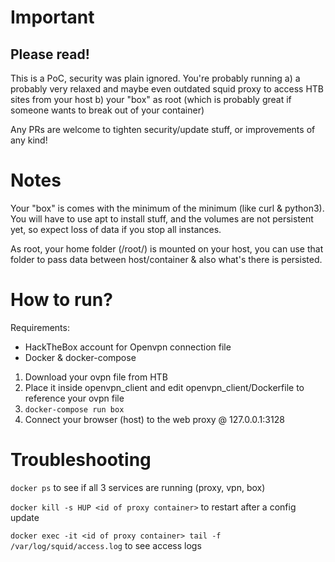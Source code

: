 # Important
## Please read!

This is a PoC, security was plain ignored. You're probably running
a) a probably very relaxed and maybe even outdated squid proxy to access HTB sites from your host
b) your "box" as root (which is probably great if someone wants to break out of your container)

Any PRs are welcome to tighten security/update stuff, or improvements of any kind!

# Notes

Your "box" is comes with the minimum of the minimum (like curl & python3). You will have to use apt to install stuff, and
the volumes are not persistent yet, so expect loss of data if you stop all instances.

As root, your home folder (/root/) is mounted on your host, you can use that folder to
pass data between host/container & also what's there is persisted.

# How to run?

Requirements: 
- HackTheBox account for Openvpn connection file
- Docker & docker-compose

1. Download your ovpn file from HTB
2. Place it inside openvpn_client and edit openvpn_client/Dockerfile to reference your ovpn file
3. `docker-compose run box`
4. Connect your browser (host) to the web proxy @ 127.0.0.1:3128

# Troubleshooting

`docker ps` to see if all 3 services are running (proxy, vpn, box)

`docker kill -s HUP <id of proxy container>` to restart after a config update

`docker exec -it <id of proxy container> tail -f /var/log/squid/access.log` to see access logs
